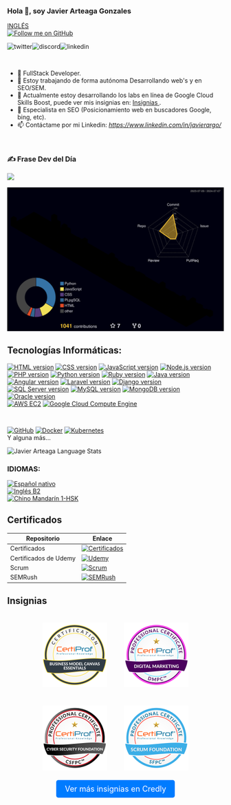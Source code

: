 ### Hola 👋, soy Javier Arteaga Gonzales 
[INGLÉS](./README-en.md) 
<br/>
[![Follow me on GitHub](https://img.shields.io/github/followers/javierstamina?label=Follow&style=social)](https://github.com/javierarteagagonzales)


<p>
<a href="https://twitter.com/Javier_Argo" target="_blank">
   <img align="left" alt="twitter" src="https://img.shields.io/badge/Twitter-1DA1F2?style=for-the-badge&logo=twitter&logoColor=white" />
</a>&nbsp;&nbsp;

<a href="https://discordapp.com/users/JavierArgo#5553" target="_blank">
   <img align="left" alt="discord" src="https://img.shields.io/badge/Discord-7289DA?style=for-the-badge&logo=discord&logoColor=white" />
</a>&nbsp;&nbsp;

<a href="https://www.linkedin.com/in/javierargo/" target="_blank">
   <img align="left" alt="linkedin" src="https://img.shields.io/badge/LinkedIn-0077B5?style=for-the-badge&logo=linkedin&logoColor=white" />
</a>
<p/>

<br/>
<p>
   
- 🔭 FullStack Developer.
- 🔭 Estoy trabajando de forma autónoma Desarrollando web's y en SEO/SEM.
- 🌱 Actualmente estoy desarrollando los labs en línea de Google Cloud Skills Boost, puede ver mis insignias en: <a href="https://www.cloudskillsboost.google/public_profiles/a31ed379-366a-4847-b189-d335ee2e4fad" target="_blank"> Insignias </a>.
- 💬 Especialista en SEO (Posicionamiento web en buscadores Google, bing, etc).
- 📫 Contáctame por mi Linkedin: <i class="fab fa-linkedin"> https://www.linkedin.com/in/javierargo/</i>

</p>
<br/>

### ✍️ Frase Dev del Día
![](https://quotes-github-readme.vercel.app/api?type=horizontal&theme=tokyonight)

![](./profile-3d-contrib/profile-night-rainbow.svg)

## Tecnologías Informáticas:

[![HTML version](https://img.shields.io/badge/HTML-5-orange.svg?style=for-the-badge&logo=html5&logoColor=white)]()
[![CSS version](https://img.shields.io/badge/CSS-3-blue.svg?style=for-the-badge&logo=css3&logoColor=white)]()
[![JavaScript version](https://img.shields.io/badge/JavaScript-ES6-yellow.svg?style=for-the-badge&logo=javascript&logoColor=white)]()
[![Node.js version](https://img.shields.io/badge/Node.js-14-green.svg?style=for-the-badge&logo=node.js&logoColor=white)]()
</br>
[![PHP version](https://img.shields.io/badge/PHP-8.0-blue.svg?style=for-the-badge&logo=php&logoColor=white)]()
[![Python version](https://img.shields.io/badge/Python-3.9-blue.svg?style=for-the-badge&logo=python&logoColor=white)]()
[![Ruby version](https://img.shields.io/badge/Ruby-3.0-red.svg?style=for-the-badge&logo=ruby&logoColor=white)]()
[![Java version](https://img.shields.io/badge/Java-16-orange.svg?style=for-the-badge&logo=java&logoColor=white)]()
</br>
[![Angular version](https://img.shields.io/badge/Angular-12-red.svg?style=for-the-badge&logo=angular&logoColor=white)]()
[![Laravel version](https://img.shields.io/badge/Laravel-8-red.svg?style=for-the-badge&logo=laravel&logoColor=white)]()
[![Django version](https://img.shields.io/badge/Django-3.2-green.svg?style=for-the-badge&logo=django&logoColor=white)]()
</br>
[![SQL Server version](https://img.shields.io/badge/SQL_Server-2019-red.svg?style=for-the-badge&logo=microsoft-sql-server&logoColor=white)]()
[![MySQL version](https://img.shields.io/badge/MySQL-8-blue.svg?style=for-the-badge&logo=mysql&logoColor=white)]()
[![MongoDB version](https://img.shields.io/badge/MongoDB-5-green.svg?style=for-the-badge&logo=mongodb&logoColor=white)]()
[![Oracle version](https://img.shields.io/badge/Oracle-19c-red.svg?style=for-the-badge&logo=oracle&logoColor=white)]()
</br>
[![AWS EC2](https://img.shields.io/badge/AWS-EC2-yellow.svg?style=for-the-badge&logo=amazon-aws&logoColor=white)]()
[![Google Cloud Compute Engine](https://img.shields.io/badge/Google%20Cloud-Compute%20Engine-blue.svg?style=for-the-badge&logo=google-cloud&logoColor=white)]()

</br>

[![GitHub](https://img.shields.io/badge/GitHub-blue.svg?style=for-the-badge&logo=google-cloud&logoColor=white)]()
[![Docker](https://img.shields.io/badge/Docker-blue.svg?style=for-the-badge&logo=google-cloud&logoColor=white)]()
[![Kubernetes](https://img.shields.io/badge/Kubernetes-blue.svg?style=for-the-badge&logo=google-cloud&logoColor=white)]()
</br>
Y alguna más...


![Javier Arteaga Language Stats](https://github-readme-stats.vercel.app/api/top-langs/?username=javierarteagagonzales&layout=compact&theme=radical)
</br>

<!-- Idiomas -->
### IDIOMAS:

[![Español nativo](https://img.shields.io/badge/Español-Nativo-green.svg?style=for-the-badge)]()
</br>
[![Inglés B2](https://img.shields.io/badge/Inglés-B2-blue.svg?style=for-the-badge)]()
</br>
[![Chino Mandarín 1-HSK](https://img.shields.io/badge/Chino-Mandarín%201--HSK-red.svg?style=for-the-badge)]()
</br>


<!-- Repositorios importantes -->
## Certificados
| Repositorio | Enlace |
| ----------- | ----------- |
|Certificados|[![Certificados](https://img.shields.io/badge/Repo%201-Visit-blue?style=for-the-badge&logo=github)](https://github.com/javierstamina/Certificados)|
|Certificados de Udemy|[![Udemy](https://img.shields.io/badge/Repo%202-Visit-blue?style=for-the-badge&logo=github)](https://github.com/javierstamina/Certificados-udemy)|
|Scrum|[![Scrum](https://img.shields.io/badge/Repo%203-Visit-blue?style=for-the-badge&logo=github)](https://github.com/javierstamina/scrum)|
|SEMRush|[![SEMRush](https://img.shields.io/badge/Repo%204-Visit-blue?style=for-the-badge&logo=github)](https://github.com/javierstamina/SEMRush)|


<!-- Badges -->
## Insignias
<div style="display: flex; justify-content: center; align-items: center; flex-wrap: wrap;">
  <a href="https://www.credly.com/badges/1cbc819c-02c0-45cc-8b1b-d6c1bc167356/public_url" target="_blank">
    <img src="https://github.com/javierstamina/javierstamina/blob/main/badges/business-model-canvas-essentials-professional-certification-bmcepc.png" style="width: 150px; height: 150px; margin: 20px;">
  </a>
  <a href="https://www.credly.com/badges/a2a40900-0b46-4b41-ae7f-cfd1c745594e/public_url" target="_blank">
    <img src="https://github.com/javierstamina/javierstamina/blob/main/badges/digital-marketing-professional-certificate-dmpc.png" style="width: 150px; height: 150px; margin: 20px;">
  </a>
  <a href="https://www.credly.com/badges/eed1361b-ccda-49e5-9491-f8601f7a9f12/public_url)" target="_blank">
    <img src="https://github.com/javierstamina/javierstamina/blob/main/badges/cyber-security-foundation-professional-certificate-csfpc.png  " style="width: 150px; height: 150px; margin: 20px;">
  </a>
  <a href="https://www.credly.com/badges/eb5d963c-9d6a-4c69-95e8-89f3a4ee21f3/public_url" target="_blank">
    <img src="https://github.com/javierstamina/javierstamina/blob/main/badges/scrum-foundation-professional-certificate-sfpc.1.png" style="width: 150px; height: 150px; margin: 20px;">
  </a>
   </br>
     <a href="https://www.credly.com/users/javier-alejandro-arteaga-gonzales/badges" target="_blank" style="background-color: #007bff; color: #fff; padding: 10px 20px; border-radius: 5px; 
   text-decoration: none; font-size: 18px; transition: background-color 0.3s ease;">Ver más insignias en Credly</a>
</div>

</div>

